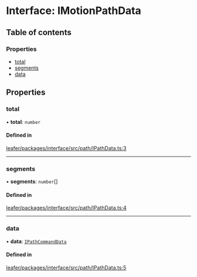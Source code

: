 # Interface: IMotionPathData

## Table of contents

### Properties

- [total](IMotionPathData.md#total)
- [segments](IMotionPathData.md#segments)
- [data](IMotionPathData.md#data)

## Properties

### total

• **total**: `number`

#### Defined in

[leafer/packages/interface/src/path/IPathData.ts:3](https://github.com/leaferjs/leafer/blob/4821e21/packages/interface/src/path/IPathData.ts#L3)

___

### segments

• **segments**: `number`[]

#### Defined in

[leafer/packages/interface/src/path/IPathData.ts:4](https://github.com/leaferjs/leafer/blob/4821e21/packages/interface/src/path/IPathData.ts#L4)

___

### data

• **data**: [`IPathCommandData`](../modules.md#ipathcommanddata)

#### Defined in

[leafer/packages/interface/src/path/IPathData.ts:5](https://github.com/leaferjs/leafer/blob/4821e21/packages/interface/src/path/IPathData.ts#L5)
